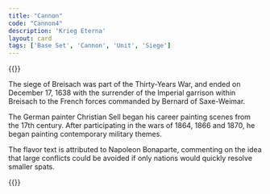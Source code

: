 ```yaml
---
title: "Cannon"
code: "Cannon4"
description: 'Krieg Eterna'
layout: card
tags: ['Base Set', 'Cannon', 'Unit', 'Siege']
---
```

{{<card-detail-page title="Cannon4" artwork="Siege of Breisach by Christian Sell (1861)" attr="Napoleon">}}
<p>
The siege of Breisach was part of the Thirty-Years War, and ended on December 17, 1638 with the surrender of the Imperial garrison within Breisach to the French forces commanded by Bernard of Saxe-Weimar.  
</p>
<p>
The German painter Christian Sell began his career painting scenes from the 17th century.  After participating in the wars of 1864, 1866 and 1870, he began painting contemporary military themes.  
</p>
<p>
The flavor text is attributed to Napoleon Bonaparte, commenting on the idea that large conflicts could be avoided if only nations would quickly resolve smaller spats.
</p>
{{</card-detail-page>}}